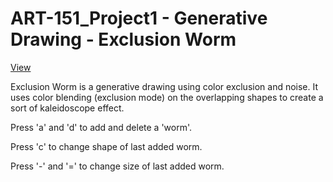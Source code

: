 # ART-151_Project1 - Generative Drawing - Exclusion Worm

[View](https://ryanthommes.github.io/ART-151_Project1/)

Exclusion Worm is a generative drawing using color exclusion and noise. It uses color blending (exclusion mode) on the overlapping shapes to create a sort of kaleidoscope effect. 

Press 'a' and 'd' to add and delete a 'worm'. 

Press 'c' to change shape of last added worm. 

Press '-' and '=' to change size of last added worm.
